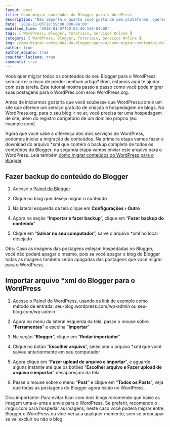 ```yaml
---
layout: post
title: Como migrar conteúdos do Blogger para o WordPress
description: "Não importa o quanto você gosta de uma plataforma, querendo ou não um dia você vai pensar em migrar o seu blog, se hoje for esse dia, veja como você pode fazer todos os procedimentos de migração do Blogger para o WordPress."
date: '2016-11-05T18:59:00.000-04:00'
modified_time: '2018-01-07T20:05:40.130-04:00'
tags: [ WordPress, Blogger, Tutoriais, Serviços Online ]
category: [ WordPress, Blogger, Tutoriais, Serviços Online ]
img: /como-migrar-conteudos-do-blogger-para-o/como-migrar-conteudos-do-blogger-para-o.jpg
author: true
author_ediano: true
coauthor_luciana: true
comments: true
---
```


Você quer migrar todos os conteúdos do seu Blogger para o WordPress, sem correr o risco de perder nenhum artigo? Bom, estamos aqui te ajudar com esta tarefa. Este tutorial mostra passo a passo como você pode migrar suas postagens para o WordPres<span/>.com e/ou WordPress<span/>.org.

Antes de iniciarmos gostaria que você soubesse que WordPress<span/>.com é um site que oferece um serviço gratuito de criação e hospedagem de blogs. No WordPress<span/>.org, para o seu blog ir no ar, você precisa ter uma hospedagem de site, além do registro obrigatório de um domínio próprio (ex: example<span/>.com).

Agora que você sabe a diferença dos dois serviços do WordPress, podemos iniciar a migração de conteúdos. Na primeira etapa vamos fazer o download do arquivo *xml que contém o backup completo de todos os conteúdos do Blogger, na segunda etapa vamos enviar este arquivo para o WordPress. Leia também <a href="http://www.insideblock.com/2016/11/como-migrar-conteudos-do-wordpress-para.html" target="_blank">como migrar conteúdos do WordPress para o Blogger</a>.

## Fazer backup do conteúdo do Blogger
1. Acesse o <a href="https://www.blogger.com/home" rel="nofollow" target="_blank">Painel do Blogger</a>

2. Clique no blog que deseja migrar o conteúdo

3. Na lateral esquerda da tela clique em **Configurações › Outro**

4. Agora na seção “**Importar e fazer backup**”, clique em “**Fazer backup do conteúdo**”

5. Clique em “**Salvar no seu computador**”, salve o arquivo *xml no local desejado

Obs: Caso as imagens das postagens estejam hospedadas no Blogger, você não poderá apagar o mesmo, pois se você apagar o blog do Blogger todas as imagens também serão apagadas das postagens que você migrar para o WordPress.

## Importar arquivo *xml do Blogger para o WordPress

1. Acesse o Painel do WordPress, usando os link de exemplo como método de entrada: seu-blog<span/>.wordpress<span/>.com/wp-admin ou seu-blog<span/>.com/wp-admin

2. Agora no menu da lateral esquerda da tela, passe o mouse sobre “**Ferramentas**” e escolha “**Importar**”

3. Na seção “**Blogger**”, clique em “**Rodar importador**”

4. Clique no botão “**Escolher arquivo**”, selecione o arquivo *xml que você salvou anteriormente em seu computador

5. Agora clique em “**Fazer upload de arquivo e importar**”, e aguarde alguns instante até que os botões “**Escolher arquivo e Fazer upload de arquivo e importar**” desapareçam da tela.

6. Passe o mouse sobre o menu “**Post**” e clique em “**Todos os Posts**”, veja que todas as postagens do Blogger agora estão no WordPress.

Dica importante: Para evitar ficar com dois blogs recomendo que baixe as imagem uma-a-uma e envie para o WordPress. Se preferir, recomendo o imgur<span/>.com para hospedar as imagens, neste caso você poderá migrar entre Blogger e WordPress ou vice-versa a qualquer momento, sem se preocupar se vai excluir ou não o blog.